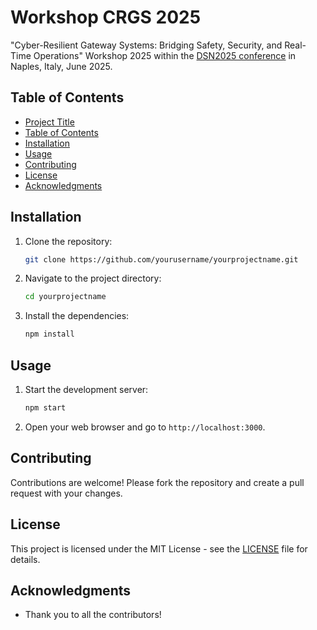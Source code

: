 # Workshop CRGS 2025

"Cyber-Resilient Gateway Systems: Bridging Safety, Security, and Real-Time Operations" Workshop 2025
within the [DSN2025 conference](https://dsn2025.github.io/) in Naples, Italy, June 2025.

## Table of Contents

- [Project Title](#project-title)
- [Table of Contents](#table-of-contents)
- [Installation](#installation)
- [Usage](#usage)
- [Contributing](#contributing)
- [License](#license)
- [Acknowledgments](#acknowledgments)

## Installation

1. Clone the repository:
    ```bash
    git clone https://github.com/yourusername/yourprojectname.git
    ```
2. Navigate to the project directory:
    ```bash
    cd yourprojectname
    ```
3. Install the dependencies:
    ```bash
    npm install
    ```

## Usage

1. Start the development server:
    ```bash
    npm start
    ```
2. Open your web browser and go to `http://localhost:3000`.

## Contributing

Contributions are welcome! Please fork the repository and create a pull request with your changes.

## License

This project is licensed under the MIT License - see the [LICENSE](LICENSE) file for details.

## Acknowledgments

- Thank you to all the contributors!
